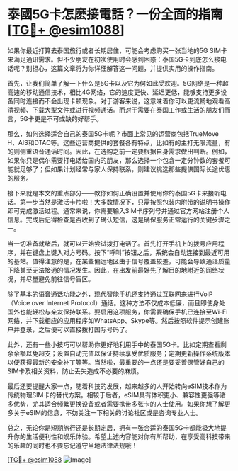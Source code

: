# 泰國5G卡怎麽接電話？一份全面的指南[[TG💪+ @esim1088](https://t.me/s/esim1088)]

如果你最近打算去泰国旅行或者长期居住，可能会考虑购买一张当地的5G SIM卡来满足通讯需求。但不少朋友在初次使用时会感到困惑：泰国5G卡到底怎么接电话呢？别担心，这篇文章将为你详细解答这一问题，并提供实用的操作指南。

首先，让我们简单了解一下什么是5G卡以及它为何如此受欢迎。5G网络是一种超高速的移动通信技术，相比4G网络，它的速度更快、延迟更低，能够支持更多设备同时连接而不会出现卡顿现象。对于游客来说，这意味着你可以更流畅地观看高清视频、下载大型文件或进行视频通话。而对于需要在泰国工作或生活的朋友们而言，5G卡更是不可或缺的好帮手。

那么，如何选择适合自己的泰国5G卡呢？市面上常见的运营商包括TrueMove H、AIS和DTAC等。这些运营商提供的套餐各有特点，比如有的主打无限流量，有的则侧重语音通话时间。因此，在选购之前一定要根据自身需求做出判断。例如，如果你只是偶尔需要打电话给国内的朋友，那么选择一个包含一定分钟数的套餐可能就足够了；但如果计划经常与家人保持联系，则建议挑选那些提供国际长途优惠的服务。

接下来就是本文的重点部分——教你如何正确设置并使用你的泰国5G卡来接听电话。第一步当然是激活卡片啦！大多数情况下，只需按照包装内附带的说明书操作即可完成激活过程。通常来说，你需要输入SIM卡序列号并通过官方网站注册个人信息。完成后记得检查是否收到了确认短信，这是确保服务正常运行的关键步骤之一。

当一切准备就绪后，就可以开始尝试拨打电话了。首先打开手机上的拨号应用程序，并在键盘上键入对方号码。按下“呼叫”按钮之后，系统会自动连接到最近可用的基站。值得注意的是，在某些偏远地区由于信号覆盖较差，可能会导致通话质量下降甚至无法接通的情况发生。因此，在出发前最好先了解目的地附近的网络状况，并尽量避免前往信号盲区。

除了基本的语音通话功能之外，现代智能手机还支持通过互联网来进行VoIP（Voice over Internet Protocol）通话。这种方法不仅成本低廉，而且即使身处国外也能轻松与亲友保持联系。要启用这项服务，你需要确保手机已连接至Wi-Fi网络，并下载相应的应用程序如WhatsApp、Skype等。然后按照软件提示创建账户并登录，之后便可以直接拨打国际号码了。

此外，还有一些小技巧可以帮助你更好地利用手中的泰国5G卡。比如定期查看剩余余额以免超支；设置自动充值以保证持续享受优质服务；定期更新操作系统版本以便获得最新的安全补丁等等。当然啦，最重要的一点还是要妥善保管好自己的SIM卡及相关资料，防止丢失造成不必要的麻烦。

最后还要提醒大家一点，随着科技的发展，越来越多的人开始转向eSIM技术作为传统物理SIM卡的替代方案。相较于后者，eSIM具有体积更小、兼容性更强等诸多优势，尤其适合频繁更换设备或者需要携带多张卡的人士使用。如果你想了解更多关于eSIM的信息，不妨关注一下相关的讨论社区或是咨询专业人士。

总之，无论你是短期旅行还是长期定居，拥有一张合适的泰国5G卡都能极大地提升你的生活便利性和娱乐体验。希望上述内容能对你有所帮助，在享受高科技带来的乐趣的同时也不要忘记遵守当地法律法规哦！

[[TG💪+ @esim1088](https://t.me/s/esim1088) ![Image](https://i.postimg.cc/4NQfJmqS/Snipaste-2025-05-13-00-14-12.png)]